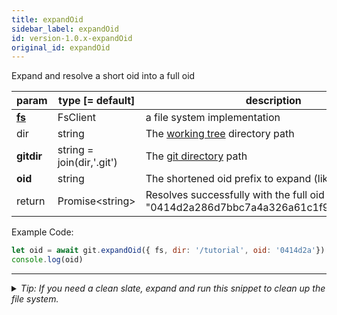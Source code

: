 ```yaml
---
title: expandOid
sidebar_label: expandOid
id: version-1.0.x-expandOid
original_id: expandOid
---
```


Expand and resolve a short oid into a full oid

| param          | type [= default]          | description                                                                               |
| -------------- | ------------------------- | ----------------------------------------------------------------------------------------- |
| [**fs**](./fs) | FsClient                  | a file system implementation                                                              |
| dir            | string                    | The [working tree](dir-vs-gitdir.md) directory path                                       |
| **gitdir**     | string = join(dir,'.git') | The [git directory](dir-vs-gitdir.md) path                                                |
| **oid**        | string                    | The shortened oid prefix to expand (like "0414d2a")                                       |
| return         | Promise\<string\>         | Resolves successfully with the full oid (like "0414d2a286d7bbc7a4a326a61c1f9f888a8ab87f") |

Example Code:

```js live
let oid = await git.expandOid({ fs, dir: '/tutorial', oid: '0414d2a'})
console.log(oid)
```


---

<details>
<summary><i>Tip: If you need a clean slate, expand and run this snippet to clean up the file system.</i></summary>

```js live
window.fs = new LightningFS('fs', { wipe: true })
window.pfs = window.fs.promises
console.log('done')
```
</details>

<script>
(function rewriteEditLink() {
  const el = document.querySelector('a.edit-page-link.button');
  if (el) {
    el.href = 'https://github.com/isomorphic-git/isomorphic-git/edit/master/src/api/expandOid.js';
  }
})();
</script>